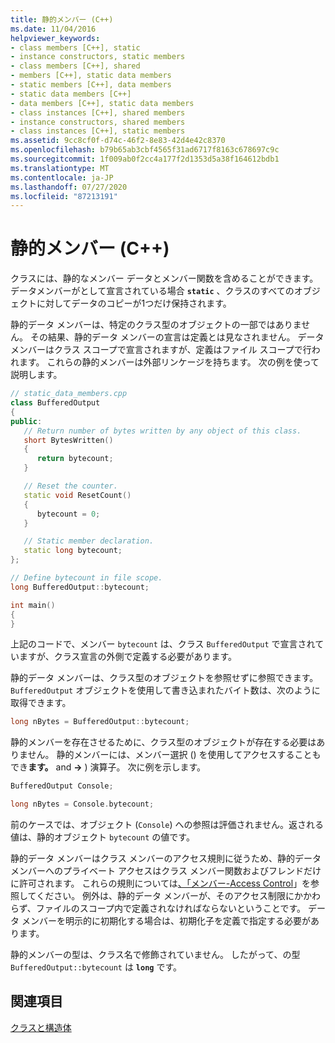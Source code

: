 ```yaml
---
title: 静的メンバー (C++)
ms.date: 11/04/2016
helpviewer_keywords:
- class members [C++], static
- instance constructors, static members
- class members [C++], shared
- members [C++], static data members
- static members [C++], data members
- static data members [C++]
- data members [C++], static data members
- class instances [C++], shared members
- instance constructors, shared members
- class instances [C++], static members
ms.assetid: 9cc8cf0f-d74c-46f2-8e83-42d4e42c8370
ms.openlocfilehash: b79b65ab3cbf4565f31ad6717f8163c678697c9c
ms.sourcegitcommit: 1f009ab0f2cc4a177f2d1353d5a38f164612bdb1
ms.translationtype: MT
ms.contentlocale: ja-JP
ms.lasthandoff: 07/27/2020
ms.locfileid: "87213191"
---
```

# <a name="static-members-c"></a>静的メンバー (C++)

クラスには、静的なメンバー データとメンバー関数を含めることができます。 データメンバーがとして宣言されている場合 **`static`** 、クラスのすべてのオブジェクトに対してデータのコピーが1つだけ保持されます。

静的データ メンバーは、特定のクラス型のオブジェクトの一部ではありません。 その結果、静的データ メンバーの宣言は定義とは見なされません。 データ メンバーはクラス スコープで宣言されますが、定義はファイル スコープで行われます。 これらの静的メンバーは外部リンケージを持ちます。 次の例を使って説明します。

```cpp
// static_data_members.cpp
class BufferedOutput
{
public:
   // Return number of bytes written by any object of this class.
   short BytesWritten()
   {
      return bytecount;
   }

   // Reset the counter.
   static void ResetCount()
   {
      bytecount = 0;
   }

   // Static member declaration.
   static long bytecount;
};

// Define bytecount in file scope.
long BufferedOutput::bytecount;

int main()
{
}
```

上記のコードで、メンバー `bytecount` は、クラス `BufferedOutput` で宣言されていますが、クラス宣言の外側で定義する必要があります。

静的データ メンバーは、クラス型のオブジェクトを参照せずに参照できます。 `BufferedOutput` オブジェクトを使用して書き込まれたバイト数は、次のように取得できます。

```cpp
long nBytes = BufferedOutput::bytecount;
```

静的メンバーを存在させるために、クラス型のオブジェクトが存在する必要はありません。 静的メンバーには、メンバー選択 () を使用してアクセスすることもでき**ます。** and **->** ) 演算子。 次に例を示します。

```cpp
BufferedOutput Console;

long nBytes = Console.bytecount;
```

前のケースでは、オブジェクト (`Console`) への参照は評価されません。返される値は、静的オブジェクト `bytecount` の値です。

静的データ メンバーはクラス メンバーのアクセス規則に従うため、静的データ メンバーへのプライベート アクセスはクラス メンバー関数およびフレンドだけに許可されます。 これらの規則については[、「メンバー-Access Control](../cpp/member-access-control-cpp.md)」を参照してください。 例外は、静的データ メンバーが、そのアクセス制限にかかわらず、ファイルのスコープ内で定義されなければならないということです。 データ メンバーを明示的に初期化する場合は、初期化子を定義で指定する必要があります。

静的メンバーの型は、クラス名で修飾されていません。 したがって、の型 `BufferedOutput::bytecount` は **`long`** です。

## <a name="see-also"></a>関連項目

[クラスと構造体](../cpp/classes-and-structs-cpp.md)
